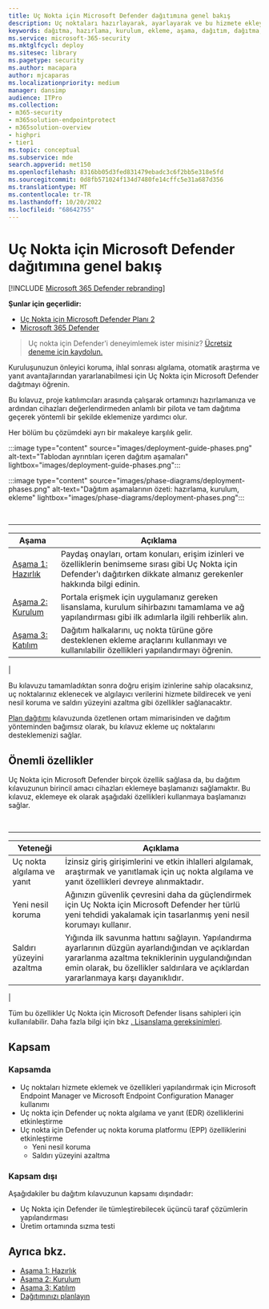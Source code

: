 ```yaml
---
title: Uç Nokta için Microsoft Defender dağıtımına genel bakış
description: Uç noktaları hazırlayarak, ayarlayarak ve bu hizmete ekleyerek Uç Nokta için Microsoft Defender dağıtmayı öğrenin
keywords: dağıtma, hazırlama, kurulum, ekleme, aşama, dağıtım, dağıtma, benimseme, yapılandırma
ms.service: microsoft-365-security
ms.mktglfcycl: deploy
ms.sitesec: library
ms.pagetype: security
ms.author: macapara
author: mjcaparas
ms.localizationpriority: medium
manager: dansimp
audience: ITPro
ms.collection:
- m365-security
- m365solution-endpointprotect
- m365solution-overview
- highpri
- tier1
ms.topic: conceptual
ms.subservice: mde
search.appverid: met150
ms.openlocfilehash: 8316bb05d3fed831479ebadc3c6f2bb5e318e5fd
ms.sourcegitcommit: 0d8fb571024f134d7480fe14cffc5e31a687d356
ms.translationtype: MT
ms.contentlocale: tr-TR
ms.lasthandoff: 10/20/2022
ms.locfileid: "68642755"
---
```

# <a name="microsoft-defender-for-endpoint-deployment-overview"></a>Uç Nokta için Microsoft Defender dağıtımına genel bakış

[!INCLUDE [Microsoft 365 Defender rebranding](../../includes/microsoft-defender.md)]

**Şunlar için geçerlidir:**
- [Uç Nokta için Microsoft Defender Planı 2](https://go.microsoft.com/fwlink/p/?linkid=2154037)
- [Microsoft 365 Defender](https://go.microsoft.com/fwlink/?linkid=2118804)

> Uç nokta için Defender'i deneyimlemek ister misiniz? [Ücretsiz deneme için kaydolun.](https://signup.microsoft.com/create-account/signup?products=7f379fee-c4f9-4278-b0a1-e4c8c2fcdf7e&ru=https://aka.ms/MDEp2OpenTrial?ocid=docs-wdatp-assignaccess-abovefoldlink)

Kuruluşunuzun önleyici koruma, ihlal sonrası algılama, otomatik araştırma ve yanıt avantajlarından yararlanabilmesi için Uç Nokta için Microsoft Defender dağıtmayı öğrenin.

Bu kılavuz, proje katılımcıları arasında çalışarak ortamınızı hazırlamanıza ve ardından cihazları değerlendirmeden anlamlı bir pilota ve tam dağıtıma geçerek yöntemli bir şekilde eklemenize yardımcı olur.

Her bölüm bu çözümdeki ayrı bir makaleye karşılık gelir.

:::image type="content" source="images/deployment-guide-phases.png" alt-text="Tablodan ayrıntıları içeren dağıtım aşamaları" lightbox="images/deployment-guide-phases.png":::


:::image type="content" source="images/phase-diagrams/deployment-phases.png" alt-text="Dağıtım aşamalarının özeti: hazırlama, kurulum, ekleme" lightbox="images/phase-diagrams/deployment-phases.png":::

<br>

****

|Aşama|Açıklama|
|---|---|
|[Aşama 1: Hazırlık](prepare-deployment.md)|Paydaş onayları, ortam konuları, erişim izinleri ve özelliklerin benimseme sırası gibi Uç Nokta için Defender'ı dağıtırken dikkate almanız gerekenler hakkında bilgi edinin.|
|[Aşama 2: Kurulum](production-deployment.md)|Portala erişmek için uygulamanız gereken lisanslama, kurulum sihirbazını tamamlama ve ağ yapılandırması gibi ilk adımlarla ilgili rehberlik alın.|
|[Aşama 3: Katılım](onboarding.md)|Dağıtım halkalarını, uç nokta türüne göre desteklenen ekleme araçlarını kullanmayı ve kullanılabilir özellikleri yapılandırmayı öğrenin.|
|

Bu kılavuzu tamamladıktan sonra doğru erişim izinlerine sahip olacaksınız, uç noktalarınız eklenecek ve algılayıcı verilerini hizmete bildirecek ve yeni nesil koruma ve saldırı yüzeyini azaltma gibi özellikler sağlanacaktır.

[Plan dağıtımı](deployment-strategy.md) kılavuzunda özetlenen ortam mimarisinden ve dağıtım yönteminden bağımsız olarak, bu kılavuz ekleme uç noktalarını desteklemenizi sağlar.

## <a name="key-capabilities"></a>Önemli özellikler

Uç Nokta için Microsoft Defender birçok özellik sağlasa da, bu dağıtım kılavuzunun birincil amacı cihazları eklemeye başlamanızı sağlamaktır. Bu kılavuz, eklemeye ek olarak aşağıdaki özellikleri kullanmaya başlamanızı sağlar.

<br>

****

|Yeteneği|Açıklama|
|---|---|
|Uç nokta algılama ve yanıt|İzinsiz giriş girişimlerini ve etkin ihlalleri algılamak, araştırmak ve yanıtlamak için uç nokta algılama ve yanıt özellikleri devreye alınmaktadır.|
|Yeni nesil koruma|Ağınızın güvenlik çevresini daha da güçlendirmek için Uç Nokta için Microsoft Defender her türlü yeni tehdidi yakalamak için tasarlanmış yeni nesil korumayı kullanır.|
|Saldırı yüzeyini azaltma|Yığında ilk savunma hattını sağlayın. Yapılandırma ayarlarının düzgün ayarlandığından ve açıklardan yararlanma azaltma tekniklerinin uygulandığından emin olarak, bu özellikler saldırılara ve açıklardan yararlanmaya karşı dayanıklıdır.|
|

Tüm bu özellikler Uç Nokta için Microsoft Defender lisans sahipleri için kullanılabilir. Daha fazla bilgi için bkz [. Lisanslama gereksinimleri](minimum-requirements.md#licensing-requirements).

## <a name="scope"></a>Kapsam

### <a name="in-scope"></a>Kapsamda

- Uç noktaları hizmete eklemek ve özellikleri yapılandırmak için Microsoft Endpoint Manager ve Microsoft Endpoint Configuration Manager kullanımı
- Uç nokta için Defender uç nokta algılama ve yanıt (EDR) özelliklerini etkinleştirme
- Uç nokta için Defender uç nokta koruma platformu (EPP) özelliklerini etkinleştirme
  - Yeni nesil koruma
  - Saldırı yüzeyini azaltma

### <a name="out-of-scope"></a>Kapsam dışı

Aşağıdakiler bu dağıtım kılavuzunun kapsamı dışındadır:

- Uç Nokta için Defender ile tümleştirebilecek üçüncü taraf çözümlerin yapılandırması
- Üretim ortamında sızma testi

## <a name="see-also"></a>Ayrıca bkz.

- [Aşama 1: Hazırlık](prepare-deployment.md)
- [Aşama 2: Kurulum](production-deployment.md)
- [Aşama 3: Katılım](onboarding.md)
- [Dağıtımınızı planlayın](deployment-strategy.md)
